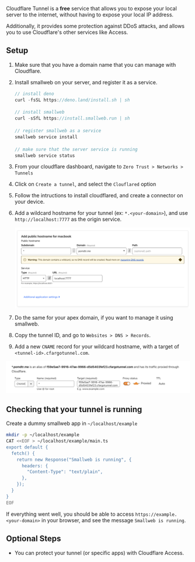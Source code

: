 Cloudflare Tunnel is a **free** service that allows you to expose your local server to the internet, without having to expose your local IP address.

Additionally, it provides some protection against DDoS attacks, and allows you to use Cloudflare's other services like Access.

## Setup

1. Make sure that you have a domain name that you can manage with Cloudflare.

1. Install smallweb on your server, and register it as a service.

    ```ts
    // install deno
    curl -fsSL https://deno.land/install.sh | sh

    // install smallweb
    curl -sSfL https://install.smallweb.run | sh

    // register smallweb as a service
    smallweb service install

    // make sure that the server service is running
    smallweb service status
    ```

1. From your cloudflare dashboard, navigate to `Zero Trust > Networks > Tunnels`

1. Click on `Create a tunnel`, and select the `Clouflared` option

1. Follow the intructions to install cloudflared, and create a connector on your device.

1. Add a wildcard hostname for your tunnel (ex: `*.<your-domain>`), and use `http://localhost:7777` as the origin service.

    ![Tunnel Configuration](./tunnel.png)

1. Do the same for your apex domain, if you want to manage it using smallweb.

1. Copy the tunnel ID, and go to `Websites > DNS > Records`.

1. Add a new `CNAME` record for your wildcard hostname, with a target of `<tunnel-id>.cfargotunnel.com`.

  ![DNS Configuration](./dns.png)

## Checking that your tunnel is running

Create a dummy smallweb app in `~/localhost/example`

```sh
mkdir -p ~/localhost/example
CAT <<EOF > ~/localhost/example/main.ts
export default {
  fetch() {
    return new Response("Smallweb is running", {
      headers: {
        "Content-Type": "text/plain",
      },
    });
  }
}
EOF
```

If everything went well, you should be able to access `https://example.<your-domain>` in your browser, and see the message `Smallweb is running`.

## Optional Steps

- You can protect your tunnel (or specific apps) with Cloudflare Access.

